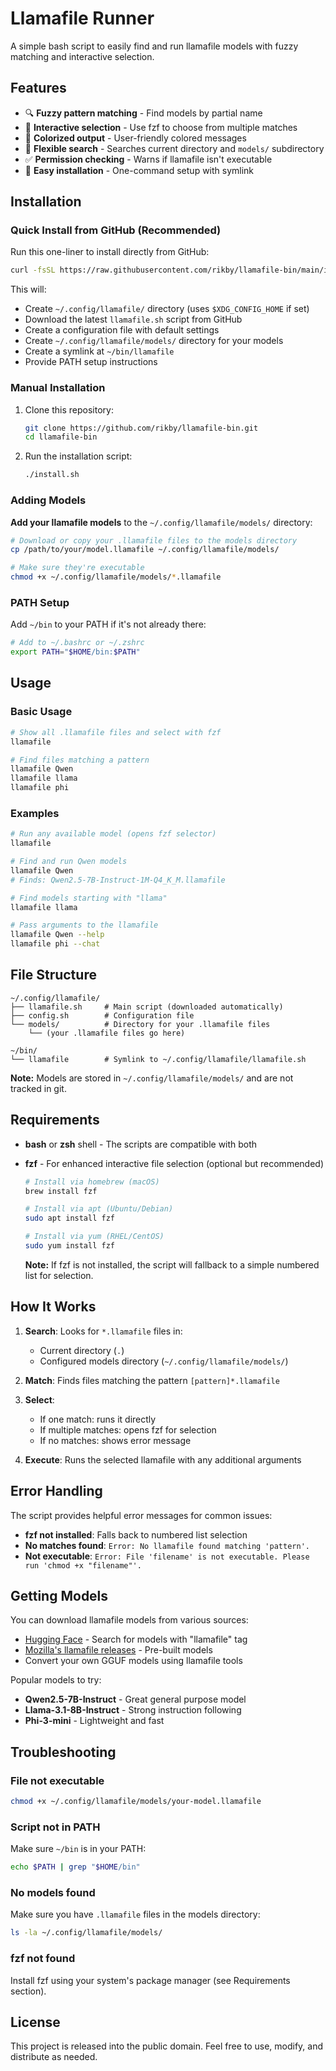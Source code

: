 # Llamafile Runner

A simple bash script to easily find and run llamafile models with fuzzy matching and interactive selection.

## Features

- 🔍 **Fuzzy pattern matching** - Find models by partial name
- 🎯 **Interactive selection** - Use fzf to choose from multiple matches
- 🌈 **Colorized output** - User-friendly colored messages
- 📁 **Flexible search** - Searches current directory and `models/` subdirectory
- ✅ **Permission checking** - Warns if llamafile isn't executable
- 🔗 **Easy installation** - One-command setup with symlink

## Installation

### Quick Install from GitHub (Recommended)

Run this one-liner to install directly from GitHub:

```bash
curl -fsSL https://raw.githubusercontent.com/rikby/llamafile-bin/main/install.sh | bash
```

This will:
- Create `~/.config/llamafile/` directory (uses `$XDG_CONFIG_HOME` if set)
- Download the latest `llamafile.sh` script from GitHub
- Create a configuration file with default settings
- Create `~/.config/llamafile/models/` directory for your models
- Create a symlink at `~/bin/llamafile`
- Provide PATH setup instructions

### Manual Installation

1. Clone this repository:
   ```bash
   git clone https://github.com/rikby/llamafile-bin.git
   cd llamafile-bin
   ```

2. Run the installation script:
   ```bash
   ./install.sh
   ```

### Adding Models

**Add your llamafile models** to the `~/.config/llamafile/models/` directory:
```bash
# Download or copy your .llamafile files to the models directory
cp /path/to/your/model.llamafile ~/.config/llamafile/models/

# Make sure they're executable
chmod +x ~/.config/llamafile/models/*.llamafile
```

### PATH Setup

Add `~/bin` to your PATH if it's not already there:

```bash
# Add to ~/.bashrc or ~/.zshrc
export PATH="$HOME/bin:$PATH"
```

## Usage

### Basic Usage

```bash
# Show all .llamafile files and select with fzf
llamafile

# Find files matching a pattern
llamafile Qwen
llamafile llama
llamafile phi
```

### Examples

```bash
# Run any available model (opens fzf selector)
llamafile

# Find and run Qwen models
llamafile Qwen
# Finds: Qwen2.5-7B-Instruct-1M-Q4_K_M.llamafile

# Find models starting with "llama"
llamafile llama

# Pass arguments to the llamafile
llamafile Qwen --help
llamafile phi --chat
```

## File Structure

```
~/.config/llamafile/
├── llamafile.sh     # Main script (downloaded automatically)
├── config.sh        # Configuration file
└── models/          # Directory for your .llamafile files
    └── (your .llamafile files go here)

~/bin/
└── llamafile        # Symlink to ~/.config/llamafile/llamafile.sh
```

**Note:** Models are stored in `~/.config/llamafile/models/` and are not tracked in git.

## Requirements

- **bash** or **zsh** shell - The scripts are compatible with both
- **fzf** - For enhanced interactive file selection (optional but recommended)
  ```bash
  # Install via homebrew (macOS)
  brew install fzf
  
  # Install via apt (Ubuntu/Debian)
  sudo apt install fzf
  
  # Install via yum (RHEL/CentOS)
  sudo yum install fzf
  ```
  
  **Note:** If fzf is not installed, the script will fallback to a simple numbered list for selection.

## How It Works

1. **Search**: Looks for `*.llamafile` files in:
   - Current directory (`.`)
   - Configured models directory (`~/.config/llamafile/models/`)

2. **Match**: Finds files matching the pattern `[pattern]*.llamafile`

3. **Select**: 
   - If one match: runs it directly
   - If multiple matches: opens fzf for selection
   - If no matches: shows error message

4. **Execute**: Runs the selected llamafile with any additional arguments

## Error Handling

The script provides helpful error messages for common issues:

- **fzf not installed**: Falls back to numbered list selection
- **No matches found**: `Error: No llamafile found matching 'pattern'.`
- **Not executable**: `Error: File 'filename' is not executable. Please run 'chmod +x "filename"'.`

## Getting Models

You can download llamafile models from various sources:

- [Hugging Face](https://huggingface.co/models?other=llamafile) - Search for models with "llamafile" tag
- [Mozilla's llamafile releases](https://github.com/Mozilla-Ocho/llamafile/releases) - Pre-built models
- Convert your own GGUF models using llamafile tools

Popular models to try:
- **Qwen2.5-7B-Instruct** - Great general purpose model
- **Llama-3.1-8B-Instruct** - Strong instruction following
- **Phi-3-mini** - Lightweight and fast

## Troubleshooting

### File not executable
```bash
chmod +x ~/.config/llamafile/models/your-model.llamafile
```

### Script not in PATH
Make sure `~/bin` is in your PATH:
```bash
echo $PATH | grep "$HOME/bin"
```

### No models found
Make sure you have `.llamafile` files in the models directory:
```bash
ls -la ~/.config/llamafile/models/
```

### fzf not found
Install fzf using your system's package manager (see Requirements section).

## License

This project is released into the public domain. Feel free to use, modify, and distribute as needed.